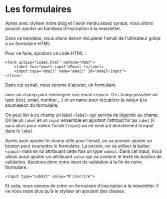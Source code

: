 # Les formulaires

Après avec styliser notre blog et l'avoir rendu assez sympa, nous allons pouvoir ajouter un bandeau d'inscription à la newsletter.

Dans ce bandeau, nous allons devoir récuperer l'email de l'utilisateur grâçe à un formulaire HTML.

Pour ce faire, ajoutons ce code HTML :

    <form action="index.html" method="POST">
        <label for="email-input">Email *</label>
        <input type="email" name="email" id="email-input">
    </form>
    
Dans cet extrait, nous venons d'ajouter, un formulaire <form> avec un champ pour renseigner son email `<input>`.
Ce champ possède un type (text, email, number,...) et un name pour récupérer la valeur à la soumission du formulaire.

On peut lier à ce champ un label `<label>` qui servira de légende au champ. On lie un `label` et un `input` ensemble en ajoutant l'attribut for au `label` (il aura alors pour valeur l'id de l'`input`) ou en insérant directement le input dans le `label`

Après avoir ajouter le champ utile pour l'email, on va pouvoir ajouter un bouton pour soumettre le  formulaire. 
La encore, on va utiliser la balise `<input>` mais en lui attribuant cette fois un type `submit`.
Dans cet input, nous allons aussi ajouter un attribuant `value` qui va contenir le texte du bouton de validation.
Ajoutons donc notre input de validation à la fin de notre formulaire :
        
    <input type="submit" value="M'inscrire">

Et voila, nous venons de créer un formulaire d'inscription à la newsletter. 
Il ne nous reste plus qu'à le styliser an ajoutant des classes.

